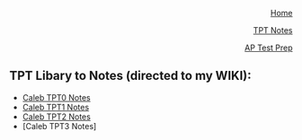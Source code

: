 <p align="right"><a href="https://calebkimsd.github.io/Tri-3-CSA/">Home</a></p>
<p align="right"><a href="https://calebkimsd.github.io/Tri-3-CSA/notes">TPT Notes</a></p>
<p align="right"><a href="https://calebkimsd.github.io/Tri-3-CSA/testprep">AP Test Prep</a></p>


## TPT Libary to Notes (directed to my WIKI): 
- [Caleb TPT0 Notes](https://github.com/calebkimsd/Tri-3-CSA/wiki/Caleb-Kim-Tech-Talk-0-Notes)
- [Caleb TPT1 Notes](https://github.com/calebkimsd/Tri-3-CSA/wiki/Caleb-Kim-Tech-Talk-1-Notes)
- [Caleb TPT2 Notes](https://github.com/calebkimsd/Tri-3-CSA/wiki/Caleb-Kim-Tech-Talk-2-Notes)
- [Caleb TPT3 Notes]
